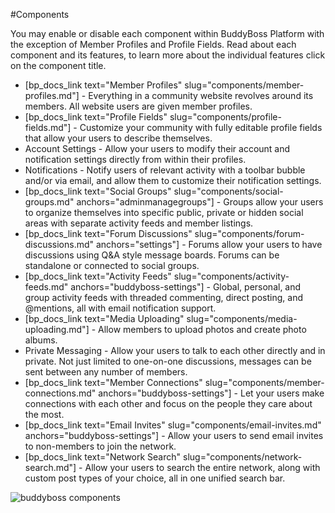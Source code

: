 #Components

You may enable or disable each component within BuddyBoss Platform with the exception of Member Profiles and Profile Fields. Read about each component and its features, to learn more about the individual features click on the component title.

*   [bp_docs_link text="Member Profiles" slug="components/member-profiles.md"] - Everything in a community website revolves around its members. All website users are given member profiles.
*   [bp_docs_link text="Profile Fields" slug="components/profile-fields.md"] - Customize your community with fully editable profile fields that allow your users to describe themselves.
*   Account Settings - Allow your users to modify their account and notification settings directly from within their profiles.
*   Notifications - Notify users of relevant activity with a toolbar bubble and/or via email, and allow them to customize their notification settings.
*   [bp_docs_link text="Social Groups" slug="components/social-groups.md" anchors="adminmanagegroups"] - Groups allow your users to organize themselves into specific public, private or hidden social areas with separate activity feeds and member listings.
*   [bp_docs_link text="Forum Discussions" slug="components/forum-discussions.md" anchors="settings"] - Forums allow your users to have discussions using Q&A style message boards. Forums can be standalone or connected to social groups.
*   [bp_docs_link text="Activity Feeds" slug="components/activity-feeds.md" anchors="buddyboss-settings"] - Global, personal, and group activity feeds with threaded commenting, direct posting, and @mentions, all with email notification support.
*   [bp_docs_link text="Media Uploading" slug="components/media-uploading.md"] - Allow members to upload photos and create photo albums.
*   Private Messaging - Allow your users to talk to each other directly and in private. Not just limited to one-on-one discussions, messages can be sent between any number of members.
*   [bp_docs_link text="Member Connections" slug="components/member-connections.md" anchors="buddyboss-settings"] - Let your users make connections with each other and focus on the people they care about the most.
*   [bp_docs_link text="Email Invites" slug="components/email-invites.md" anchors="buddyboss-settings"] - Allow your users to send email invites to non-members to join the network.
*   [bp_docs_link text="Network Search" slug="components/network-search.md"] - Allow your users to search the entire network, along with custom post types of your choice, all in one unified search bar.

![buddyboss components](https://www.dropbox.com/s/up7nelhsp3tpzwm/buddybosscomponents.jpg?raw=1)